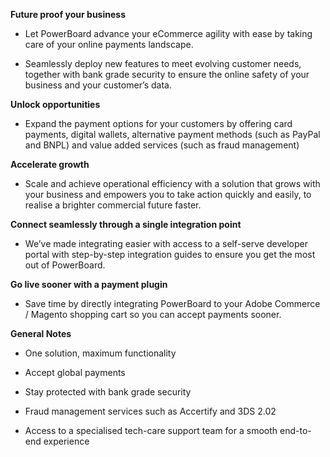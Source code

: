 **Future proof your business**

 - Let PowerBoard advance your eCommerce agility with ease by taking
   care of your online payments landscape.
   
 - Seamlessly deploy new features to meet evolving customer needs, together with bank grade security to ensure the online safety of your business and your customer’s data.


**Unlock opportunities**

- Expand the payment options for your customers by offering card payments, digital wallets, alternative payment methods (such as PayPal and BNPL) and value added services (such as fraud management)


**Accelerate growth**

- Scale and achieve operational efficiency with a solution that grows with your business and empowers you to take action quickly and easily, to realise a brighter commercial future faster.


**Connect seamlessly through a single integration point**

- We’ve made integrating easier with access to a self-serve developer portal with step-by-step integration guides to ensure you get the most out of PowerBoard.


**Go live sooner with a payment plugin**

- Save time by directly integrating PowerBoard to your Adobe Commerce / Magento shopping cart so you can accept payments sooner.

**General Notes**
- One solution, maximum functionality

- Accept global payments

- Stay protected with bank grade security

- Fraud management services such as Accertify and 3DS 2.02

- Access to a specialised tech-care support team for a smooth end-to-end experience

